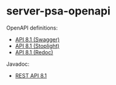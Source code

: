 # server-psa-openapi

OpenAPI definitions:
- [API 8.1 (Swagger)](https://pisasales.github.io/server-psa-openapi/81/openapi/api-swagger.htm)
- [API 8.1 (Stoplight)](https://pisasales.github.io/server-psa-openapi/81/openapi/api-stoplight.htm)
- [API 8.1 (Redoc)](https://pisasales.github.io/server-psa-openapi/81/openapi/api-redoc.htm)

Javadoc:
- [REST API 8.1](https://pisasales.github.io/server-psa-openapi/81/javadoc/restapi/index.html)

